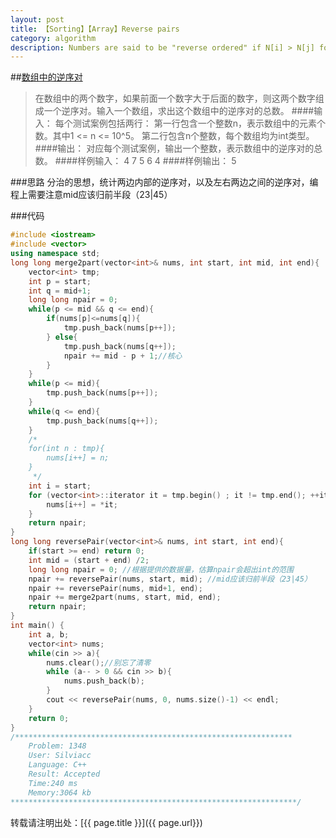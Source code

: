 ```yaml
---
layout: post
title: 【Sorting】【Array】Reverse pairs
category: algorithm
description: Numbers are said to be "reverse ordered" if N[i] > N[j] for i < j. How to get the number of pairs of reverse ordered items in O(nlogn) time.
---
```

##[数组中的逆序对](http://ac.jobdu.com/problem.php?pid=1348)
>在数组中的两个数字，如果前面一个数字大于后面的数字，则这两个数字组成一个逆序对。输入一个数组，求出这个数组中的逆序对的总数。
####输入：
每个测试案例包括两行：
第一行包含一个整数n，表示数组中的元素个数。其中1 <= n <= 10^5。
第二行包含n个整数，每个数组均为int类型。
####输出：
对应每个测试案例，输出一个整数，表示数组中的逆序对的总数。
####样例输入：
4
7 5 6 4
####样例输出：
5

###思路
分治的思想，统计两边内部的逆序对，以及左右两边之间的逆序对，编程上需要注意mid应该归前半段（23|45）

###代码
```cpp
#include <iostream>
#include <vector>
using namespace std;
long long merge2part(vector<int>& nums, int start, int mid, int end){
    vector<int> tmp;
    int p = start;
    int q = mid+1;
    long long npair = 0;
    while(p <= mid && q <= end){
        if(nums[p]<=nums[q]){
            tmp.push_back(nums[p++]);
        } else{
            tmp.push_back(nums[q++]);
            npair += mid - p + 1;//核心
        }
    }
    while(p <= mid){
        tmp.push_back(nums[p++]);
    }
    while(q <= end){
        tmp.push_back(nums[q++]);
    }
    /*
    for(int n : tmp){
        nums[i++] = n;
    }
     */
    int i = start;
    for (vector<int>::iterator it = tmp.begin() ; it != tmp.end(); ++it){
        nums[i++] = *it;
    }
    return npair;
}
long long reversePair(vector<int>& nums, int start, int end){
    if(start >= end) return 0;
    int mid = (start + end) /2;
    long long npair = 0; //根据提供的数据量，估算npair会超出int的范围
    npair += reversePair(nums, start, mid); //mid应该归前半段（23|45）
    npair += reversePair(nums, mid+1, end);
    npair += merge2part(nums, start, mid, end);
    return npair;
}
int main() {
    int a, b;
    vector<int> nums;
    while(cin >> a){
        nums.clear();//别忘了清零
        while (a-- > 0 && cin >> b){
            nums.push_back(b);
        }
        cout << reversePair(nums, 0, nums.size()-1) << endl;
    }
    return 0;
}
/**************************************************************
    Problem: 1348
    User: Silviacc
    Language: C++
    Result: Accepted
    Time:240 ms
    Memory:3064 kb
****************************************************************/
```

转载请注明出处：[{{ page.title }}]({{ page.url}})
